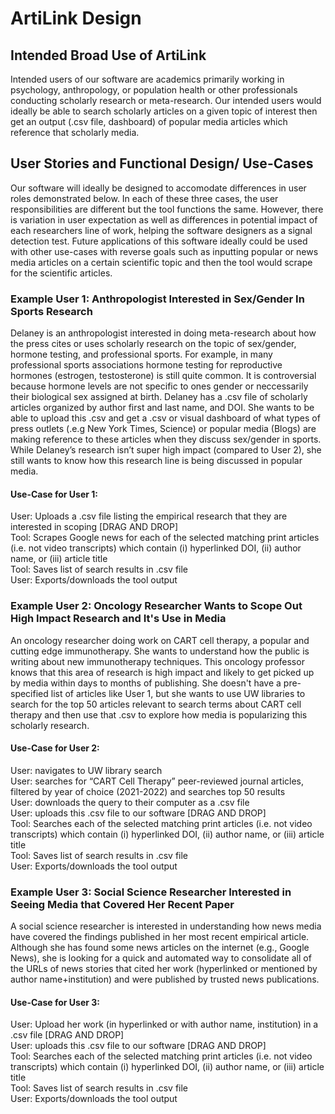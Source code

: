 #  ArtiLink Design

## Intended Broad Use of ArtiLink
Intended users of our software are academics primarily working in psychology, anthropology, or population health or other professionals conducting scholarly research or meta-research. Our intended users would ideally be able to search scholarly articles on a given topic of interest then get an output (.csv file, dashboard) of popular media articles which reference that scholarly media. 

## User Stories and Functional Design/ Use-Cases
Our software will ideally be designed to accomodate differences in user roles demonstrated below. In each of these three cases, the user responsibilities are different but the tool functions the same. However, there is variation in user expectation as well as differences in potential impact of each researchers line of work, helping the software designers as a signal detection test. Future applications of this software ideally could be used with other use-cases with reverse goals such as inputting popular or news media articles on a certain scientific topic and then the tool would scrape for the scientific articles. 

### Example User 1: Anthropologist Interested in Sex/Gender In Sports Research 
Delaney is an anthropologist interested in doing meta-research about how the press cites or uses scholarly research on the topic of sex/gender, hormone testing, and professional sports. For example, in many professional sports associations hormone testing for reproductive hormones (estrogen, testosterone) is still quite common. It is controversial because hormone levels are not specific to ones gender or neccessarily their biological sex assigned at birth. Delaney has a .csv file of scholarly articles organized by author first and last name, and DOI. She wants to be able to upload this .csv and get a .csv or visual dashboard of what types of press outlets (.e.g New York Times, Science) or popular media (Blogs) are making reference to these articles when they discuss sex/gender in sports. While Delaney’s research isn’t super high impact (compared to User 2), she still wants to know how this research line is being discussed in popular media. 

#### Use-Case for User 1:
User: Uploads a .csv file listing the empirical research that they are interested in scoping [DRAG AND DROP]  
Tool: Scrapes Google news for each of the selected matching print articles (i.e. not video transcripts) which contain (i) hyperlinked DOI, (ii) author name, or (iii) article title  
Tool: Saves list of search results in .csv file  
User: Exports/downloads the tool output 

### Example User 2: Oncology Researcher Wants to Scope Out High Impact Research and It's Use in Media 
An oncology researcher doing work on CART cell therapy, a popular and cutting edge immunotherapy. She wants to understand how the public is writing about new immunotherapy techniques. This oncology professor knows that this area of research is high impact and likely to get picked up by media within days to months of publishing. She doesn't have a pre-specified list of articles like User 1, but she wants to use UW libraries to search for the top 50 articles relevant to search terms about CART cell therapy and then use that .csv to explore how media is popularizing this scholarly research. 

#### Use-Case for User 2:
User:  navigates to UW library search  
User: searches for “CART Cell Therapy” peer-reviewed journal articles, filtered by year of choice (2021-2022) and searches top 50 results  
User: downloads the query to their computer as a .csv file  
User: uploads this .csv file to our software [DRAG AND DROP]  
Tool: Searches each of the selected matching print articles (i.e. not video transcripts) which contain (i) hyperlinked DOI, (ii) author name, or (iii) article title  
Tool: Saves list of search results in .csv file  
User: Exports/downloads the tool output 

### Example User 3: Social Science Researcher Interested in Seeing Media that Covered Her Recent Paper 
A social science researcher is interested in understanding how news media have covered the findings published in her most recent empirical article. Although she has found some news articles on the internet (e.g., Google News), she is looking for a quick and automated way to consolidate all of the URLs of news stories that cited her work (hyperlinked or mentioned by author name+institution) and were published by trusted news publications.

#### Use-Case for User 3:
User: Upload her work (in hyperlinked or with author name, institution) in a .csv file
[DRAG AND DROP]  
User: uploads this .csv file to our software [DRAG AND DROP]  
Tool: Searches each of the selected matching print articles (i.e. not video transcripts) which contain (i) hyperlinked DOI, (ii) author name, or (iii) article title  
Tool: Saves list of search results in .csv file  
User: Exports/downloads the tool output 


